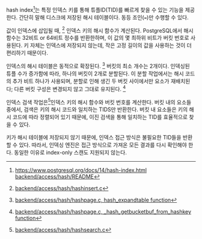 
hash index[^1]는 특정 인덱스 키를 통해 튜플ID(TID)를 빠르게 찾을 수 있는 기능을 제공한다. 간단히 말해 디스크에 저장된 해시 테이블이다. 동등 조인(`=`)만 수행할 수 있다.

값이 인덱스에 삽입될 때, [^2] 인덱스 키의 해시 함수가 계산된다.
PostgreSQL에서 해시 함수는 32비트 or 64비트 정수를 반환한하며, 이 값의 몇 최하위 비트가 버킷 번호로 사용된다.
키 자체는 인덱스에 저장되지 않는데, 작은 고정 길이의 값을 사용하는 것이 더 편리하기 때문이다.

인덱스의 해시 테이블은 동적으로 확장된다. [^3] 버킷의 최소 개수는 2개이다.
인덱싱된 튜플 수가 증가함에 따라, 하나의 버킷이 2개로 분할된다. 이 분할 작업에서는 해시 코드의 추가 비트 하나가 사용되며, 분할로 인해 생긴 두 버킷 사이에서만 요소가 재배치된다; 다른 버킷 구성은 변경되지 않고 그대로 유지된다. [^4]

인덱스 검색 작업은[^5]인덱스 키의 해시 함수와 버킷 번호를 계산한다. 버킷 내의 요소들 중에서, 검색은 키의 해시 코드와 일치하는 TIDS만 반환한다. 버킷 내 요소들은 키의 해시 코드에 따라 정렬되어 있기 때문에, 이진 검색을 통해 일치하는 TID를 효율적으로 찾을 수 있다.

키가 해시 테이블에 저장되지 않기 때문에, 인덱스 접근 방식은 불필요한 TID들을 반환할 수 있다. 따라서, 인덱싱 엔진은 접근 방식으로 가져온 모든 결과를 다시 확인해야 한다.
동일한 이유로 index-only 스캔도 지원되지 않는다.


[^1]:https://www.postgresql.org/docs/14/hash-index.html
[backend/access/hash/README](https://git.postgresql.org/gitweb/?p=postgresql.git;a=blob;f=src/backend/access/hash/README;hb=REL_14_STABLE)
[^2]:[backend/access/hash/hashinsert.c](https://git.postgresql.org/gitweb/?p=postgresql.git;a=blob;f=src/backend/access/hash/hashinsert.c;hb=REL_14_STABLE)
[^3]:[backend/access/hash/hashpage.c, hash_expandtable function](https://git.postgresql.org/gitweb/?p=postgresql.git;a=blob;f=src/backend/access/hash/hashpage.c;hb=REL_14_STABLE)
[^4]:[backend/access/hash/hashpage.c, _hash_getbucketbuf_from_hashkey function](https://git.postgresql.org/gitweb/?p=postgresql.git;a=blob;f=src/backend/access/hash/hashpage.c;hb=REL_14_STABLE)
[^5]:[backend/access/hash/hashsearch.c](https://git.postgresql.org/gitweb/?p=postgresql.git;a=blob;f=src/backend/access/hash/hashsearch.c;hb=REL_14_STABLE)